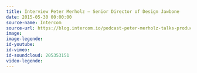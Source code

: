 ```yaml
---
title: Interview Peter Merholz – Senior Director of Design Jawbone
date: 2015-05-30 00:00:00
source-name: Intercom  
source-url: https://blog.intercom.io/podcast-peter-merholz-talks-product-design/
image:
image-legende:
id-youtube:
id-vimeo:
id-soundcloud: 205353151
video-legende:
---
```

